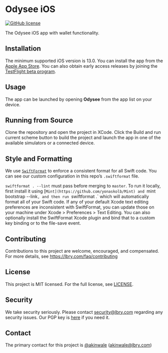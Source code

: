 # Odysee iOS
[![GitHub license](https://img.shields.io/github/license/lbryio/odysee-ios)](https://github.com/lbryio/odysee-ios/blob/master/LICENSE)

The Odysee iOS app with wallet functionality.

## Installation
The minimum supported iOS version is 13.0. You can install the app from the [Apple App Store](https://apps.apple.com/us/app/odysee/id1539444143). You can also obtain early access releases by joining the [TestFlight beta program](https://testflight.apple.com/join/8VLNhU79). 

## Usage
The app can be launched by opening **Odysee** from the app list on your device. 

## Running from Source
Clone the repository and open the project in XCode. Click the Build and run current scheme button to build the project and launch the app in one of the available simulators or a connected device.

## Style and Formatting
We use [`SwiftFormat`](https://github.com/nicklockwood/SwiftFormat) to enforce a consistent format for all Swift code. You can see our custom configuration in this repo’s `.swiftformat` file.

`swiftformat . --lint` must pass before merging to `master`. To run it locally, first install it using [`Mint](https://github.com/yonaskolb/Mint) and `mint bootstrap --link`, and then run `swiftformat .` which will automatically format all of your Swift code. If any of your default Xcode text editing preferences are inconsistent with SwiftFormat, you can update those on your machine under Xcode > Preferences > Text Editing. You can also optionally install the SwiftFormat Xcode plugin and bind that to a custom key binding or to the file-save event.

## Contributing
Contributions to this project are welcome, encouraged, and compensated. For more details, see https://lbry.com/faq/contributing

## License
This project is MIT licensed. For the full license, see [LICENSE](LICENSE).

## Security
We take security seriously. Please contact security@lbry.com regarding any security issues. Our PGP key is [here](https://lbry.com/faq/gpg-key) if you need it.

## Contact
The primary contact for this project is [@akinwale](https://github.com/akinwale) (akinwale@lbry.com)
